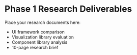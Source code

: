 # Phase 1 Research Deliverables

Place your research documents here:
- UI framework comparison
- Visualization library evaluation
- Component library analysis
- 10-page research brief
